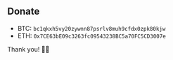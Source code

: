 ## Donate
* BTC: `bc1qkxh5vy20zywnn87psrlv8muh9cfdx0zpk80kjw`
* ETH: `0x7CE63bE09c3263fc09543238BC5a70FC5CD3007e`

Thank you! 🖖🏻
